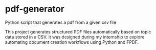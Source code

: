 # pdf-generator
Python script that generates a pdf from a given csv file

This project generates structured PDF files automatically based on topic data stored in a CSV.
It was designed during my internship to explore automating document creation workflows using Python and FPDF.
